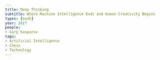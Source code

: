 ```yaml
---
title: Deep Thinking
subtitle: Where Machine Intelligence Ends and Human Creativity Begins
types: [book]
year: 2017
people:
- Gary Kasparov
tags:
- Artificial Intelligence
- Chess
- Technology
---
```

